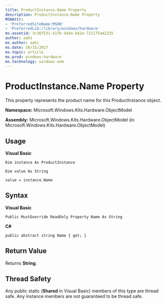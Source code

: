 ```yaml
---
title: ProductInstance.Name Property
description: ProductInstance.Name Property
MSHAttr:
- 'PreferredSiteName:MSDN'
- 'PreferredLib:/library/windows/hardware'
ms.assetid: 3c36f531-41fb-4d4a-b42e-721175a42235
author: aahi
ms.author: aahi
ms.date: 10/15/2017
ms.topic: article
ms.prod: windows-hardware
ms.technology: windows-oem
---
```


# ProductInstance.Name Property


This property represents the product name for this ProductInstance object.

**Namespace:** Microsoft.Windows.Kits.Hardware.ObjectModel

**Assembly:** Microsoft.Windows.Kits.Hardware.ObjectModel (in Microsoft.Windows.Kits.Hardware.ObjectModel)

## <span id="Usage"></span><span id="usage"></span><span id="USAGE"></span>Usage


**Visual Basic**

`Dim instance As ProductInstance`

`Dim value As String`

`value = instance.Name`

## <span id="Syntax"></span><span id="syntax"></span><span id="SYNTAX"></span>Syntax


**Visual Basic**

`Public MustOverride ReadOnly Property Name As String`

**C#**

`public abstract string Name { get; }`

## <span id="Return_Value"></span><span id="return_value"></span><span id="RETURN_VALUE"></span>Return Value


Returns **String**.

## <span id="Thread_Safety"></span><span id="thread_safety"></span><span id="THREAD_SAFETY"></span>Thread Safety


Any public static (**Shared** in Visual Basic) members of this type are thread safe. Any instance members are not guaranteed to be thread safe.

 

 






